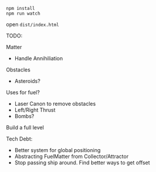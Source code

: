 ```
npm install
npm run watch
```

open `dist/index.html`

TODO:

Matter
  - Handle Annihiliation

Obstacles
  - Asteroids?

Uses for fuel?
  - Laser Canon to remove obstacles
  - Left/Right Thrust
  - Bombs?


Build a full level

Tech Debt:
  - Better system for global positioning
  - Abstracting FuelMatter from Collector/Attractor
  - Stop passing ship around. Find better ways to get offset
